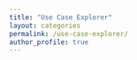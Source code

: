```yaml
---
title: "Use Case Explorer"
layout: categories
permalink: /use-case-explorer/
author_profile: true
---
```

